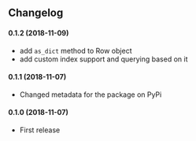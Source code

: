 ## Changelog
#### 0.1.2 (2018-11-09)
* add `as_dict` method to Row object
* add custom index support and querying based on it
#### 0.1.1 (2018-11-07)
* Changed metadata for the package on PyPi
#### 0.1.0 (2018-11-07)
* First release
